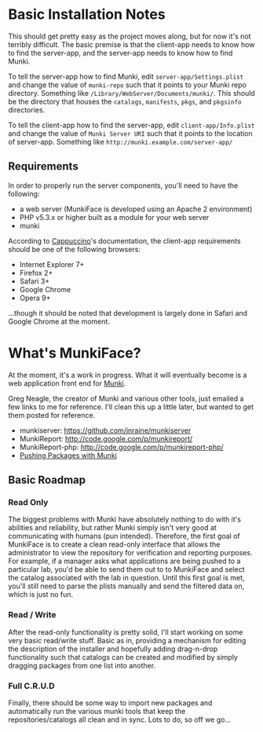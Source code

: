 # Basic Installation Notes #
This should get pretty easy as the project moves along, but for now it's not
terribly difficult. The basic premise is that the client-app needs to know how
to find the server-app, and the server-app needs to know how to find Munki.


To tell the server-app how to find Munki, edit `server-app/Settings.plist` and
change the value of `munki-repo` such that it points to your Munki repo
directory. Something like `/Library/WebServer/Documents/munki/`. This should be
the directory that houses the `catalogs`, `manifests`, `pkgs`, and `pkgsinfo`
directories.


To tell the client-app how to find the server-app, edit `client-app/Info.plist`
and change the value of `Munki Server URI` such that it points to the location
of server-app. Something like `http://munki.example.com/server-app/`


## Requirements
In order to properly run the server components, you'll need to have the
following:

* a web server (MunkiFace is developed using an Apache 2 environment)
* PHP v5.3.x or higher built as a module for your web server
* munki

According to [Cappuccino](http://cappuccino.org/learn/)'s documentation, the
client-app requirements should be one of the following browsers:
* Internet Explorer 7+
* Firefox 2+
* Safari 3+
* Google Chrome
* Opera 9+

...though it should be noted that development is largely done in Safari and
Google Chrome at the moment.


# What's MunkiFace? #
At the moment, it's a work in progress. What it will eventually become is a web
application front end for [Munki](http://code.google.com/p/munki/).

Greg Neagle, the creator of Munki and various other tools, just emailed a few
links to me for reference. I'll clean this up a little later, but wanted to get
them posted for reference.

* munkiserver: https://github.com/jnraine/munkiserver
* MunkiReport: http://code.google.com/p/munkireport/
* MunkiReport-php: http://code.google.com/p/munkireport-php/
* [Pushing Packages with Munki](http://documentation.macsysadmin.se/2011/computer/Pushing_Packages_with_Munki.m4v)

## Basic Roadmap ##

### Read Only ###
The biggest problems with Munki have absolutely nothing to do with it's
abilities and reliability, but rather Munki simply isn't very good at
communicating with humans (pun intended). Therefore, the first goal of MunkiFace
is to create a clean read-only interface that allows the administrator to view
the repository for verification and reporting purposes. For example, if a
manager asks what applications are being pushed to a particular lab, you'd be
able to send them out to to MunkiFace and select the catalog associated with the
lab in question. Until this first goal is met, you'll still need to parse the
plists manually and send the filtered data on, which is just no fun.


### Read / Write ###
After the read-only functionality is pretty solid, I'll start working on some
very basic read/write stuff. Basic as in, providing a mechanism for editing the
description of the installer and hopefully adding drag-n-drop functionality such
that catalogs can be created and modified by simply dragging packages from one
list into another.


### Full C.R.U.D ###
Finally, there should be some way to import new packages and automatically run
the various munki tools that keep the repositories/catalogs all clean and in
sync. Lots to do, so off we go...
